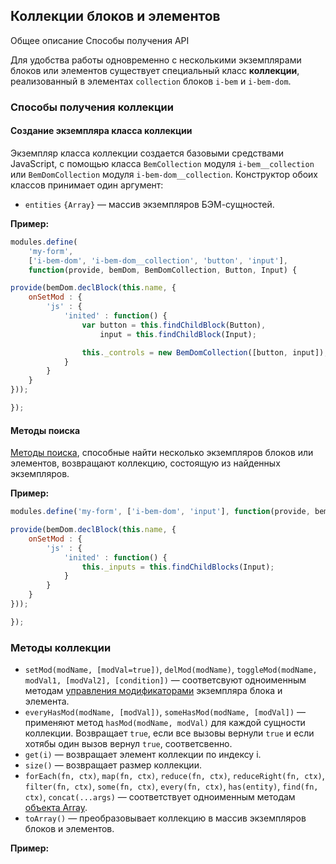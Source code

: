 ## Коллекции блоков и элементов

Общее описание
Способы получения
API

Для удобства работы одновременно с несколькими экземплярами блоков или элементов существует специальный класс **коллекции**,
реализованный в элементах `collection` блоков `i-bem` и `i-bem-dom`.

<a name="collection-crete"></a>
### Способы получения коллекции

#### Создание экземпляра класса коллекции

Экземпляр класса коллекции создается базовыми средствами JavaScript,
с помощью класса `BemCollection` модуля `i-bem__collection` или `BemDomCollection` модуля `i-bem-dom__collection`.
Конструктор обоих классов принимает один аргумент:

* `entities` `{Array}` — массив экземпляров БЭМ-сущностей.

**Пример:**

```js
modules.define(
    'my-form',
    ['i-bem-dom', 'i-bem-dom__collection', 'button', 'input'],
    function(provide, bemDom, BemDomCollection, Button, Input) {

provide(bemDom.declBlock(this.name, {
    onSetMod : {
        'js' : {
            'inited' : function() {
                var button = this.findChildBlock(Button),
                    input = this.findChildBlock(Input);

                this._controls = new BemDomCollection([button, input]);
            }
        }
    }
}));

});
```

#### Методы поиска

[Методы поиска](i-bem-js-dom.ru.md#api-find), способные найти несколько экземпляров блоков или элементов,
возвращают коллекцию, состоящую из найденных экземпляров.

**Пример:**

```js
modules.define('my-form', ['i-bem-dom', 'input'], function(provide, bemDom, Input) {

provide(bemDom.declBlock(this.name, {
    onSetMod : {
        'js' : {
            'inited' : function() {
                this._inputs = this.findChildBlocks(Input);
            }
        }
    }
}));

});
```

### Методы коллекции

* `setMod(modName, [modVal=true])`, `delMod(modName)`, `toggleMod(modName, modVal1, [modVal2], [condition])` — соответсвуют одноименным методам
  [управления модификаторами](i-bem-js-states.ru.md#mods-api) экземпляра блока и элемента.
* `everyHasMod(modName, [modVal])`, `someHasMod(modName, [modVal])` — применяют метод `hasMod(modName, modVal)` для каждой сущности коллекции.
  Возвращает `true`, если все вызовы вернули `true` и если хотябы один вызов вернул `true`, соответсвенно.
* `get(i)` — возвращает элемент коллекции по индексу i.
* `size()` — возвращает размер коллекции.
* `forEach(fn, ctx)`, `map(fn, ctx)`, `reduce(fn, ctx)`, `reduceRight(fn, ctx)`,
  `filter(fn, ctx)`, `some(fn, ctx)`, `every(fn, ctx)`,
  `has(entity)`, `find(fn, ctx)`,
  `concat(...args)` — соответствует одноименным методам [объекта Array](https://developer.mozilla.org/en-US/docs/Web/JavaScript/Reference/Global_Objects/Array).
* `toArray()` — преобразовывает коллекцию в массив экземпляров блоков и элементов.

**Пример:**
